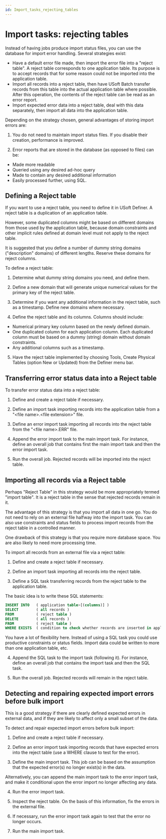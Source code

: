 ```yaml
---
id: Import_tasks_rejecting_tables
---
```


# Import tasks: rejecting tables

Instead of having jobs produce import status files, you can use the database for import error handling. Several strategies exist:

- Have a default error file made, then import the error file into a "reject table". A reject table corresponds to one application table. Its purpose is to accept records that for some reason could not be imported into the application table.
- Import all records into a reject table, then have USoft Batch transfer records from this table into the actual application table where possible. After this operation, the contents of the reject table can be read as an error report.
- Import expected error data into a reject table, deal with this data separately, then import all data into the application table.

Depending on the strategy chosen, general advantages of storing import errors are:

1. You do not need to maintain import status files. If you disable their creation, performance is improved.

2. Error reports that are stored in the database (as opposed to files) can be:

- Made more readable
- Queried using any desired ad-hoc query
- Made to contain any desired additional information
- Easily processed further, using SQL.

## Defining a Reject table

If you want to use a reject table, you need to define it in USoft Definer. A reject table is a duplication of an application table.

However, some duplicated columns might be based on different domains from those used by the application table, because domain constraints and other implicit rules defined at domain level must not apply to the reject table.

It is suggested that you define a number of dummy string domains ("description" domains) of different lengths. Reserve these domains for reject columns.

To define a reject table:

1. Determine what dummy string domains you need, and define them.

2. Define a new domain that will generate unique numerical values for the primary key of the reject table.

3. Determine if you want any additional information in the reject table, such as a timestamp. Define new domains where necessary.

4. Define the reject table and its columns. Columns should include:

- Numerical primary key column based on the newly defined domain.
- One duplicated column for each application column. Each duplicated column must be based on a dummy (string) domain without domain constraints.
- Any additional columns such as a timestamp.

5. Have the reject table implemented by choosing Tools, Create Physical Tables (option New or Updated) from the Definer menu bar.

## Transferring error status data into a Reject table

To transfer error status data into a reject table:

1. Define and create a reject table if necessary.

2. Define an import task importing records into the application table from a "\<file name>.\<file extension>" file.

3. Define an error import task importing all records into the reject table from the "\<file name>.ERR" file.

4. Append the error import task to the main import task. For instance, define an overall job that contains first the main import task and then the error import task.

5. Run the overall job. Rejected records will be imported into the reject table.

## Importing all records via a Reject table

Perhaps "Reject Table" in this strategy would be more appropriately termed "import table". It is a reject table in the sense that rejected records remain in it.

The advantage of this strategy is that you import all data in one go. You do not need to rely on an external file halfway into the import task. You can also use constraints and status fields to process import records from the reject table in a controlled manner.

One drawback of this strategy is that you require more database space. You are also likely to need more processing time.

To import all records from an external file via a reject table:

1. Define and create a reject table if necessary.

2. Define an import task importing all records into the reject table.

3. Define a SQL task transferring records from the reject table to the application table.

The basic idea is to write these SQL statements:

```sql
INSERT INTO   ( application table>[(columns)] )
SELECT        ( all records )
FROM          ( reject table )
DELETE        ( all records )
FROM          ( reject table )
WHERE EXISTS  ( condition to check whether records are inserted in application table )

```

You have a lot of flexibility here. Instead of using a SQL task you could use productive constraints or status fields. Import data could be written to more than one application table, etc.

4. Append the SQL task to the import task (following it). For instance, define an overall job that contains the import task and then the SQL task.

5. Run the overall job. Rejected records will remain in the reject table.

## Detecting and repairing expected import errors before bulk import

This is a good strategy if there are clearly defined expected errors in external data, and if they are likely to affect only a small subset of the data.

To detect and repair expected import errors before bulk import:

1. Define and create a reject table if necessary.

2. Define an error import task importing records that have expected errors into the reject table (use a WHERE clause to test for the error).

3. Define the main import task. This job can be based on the assumption that the expected error(s) no longer exist(s) in the data.

Alternatively, you can append the main import task to the error import task, and make it conditional upon the error import no longer affecting any data.

4. Run the error import task.

5. Inspect the reject table. On the basis of this information, fix the errors in the external file.

6. If necessary, run the error import task again to test that the error no longer occurs.

7. Run the main import task.